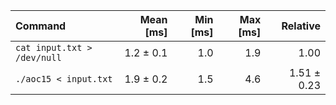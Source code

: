 | Command | Mean [ms] | Min [ms] | Max [ms] | Relative |
|:---|---:|---:|---:|---:|
| `cat input.txt > /dev/null` | 1.2 ± 0.1 | 1.0 | 1.9 | 1.00 |
| `./aoc15 < input.txt` | 1.9 ± 0.2 | 1.5 | 4.6 | 1.51 ± 0.23 |
